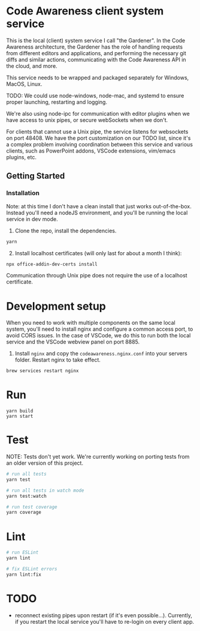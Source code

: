 # Code Awareness client system service

This is the local (client) system service I call "the Gardener". In the Code Awareness architecture, the Gardener has the role of handling requests from different editors and applications, and performing the necessary git diffs and similar actions, communicating with the Code Awareness API in the cloud, and more.

This service needs to be wrapped and packaged separately for Windows, MacOS, Linux.

TODO: We could use node-windows, node-mac, and systemd to ensure proper launching, restarting and logging.

We're also using node-ipc for communication with editor plugins when we have access to unix pipes, or secure webSockets when we don't.

For clients that cannot use a Unix pipe, the service listens for websockets on port 48408. We have the port customization on our TODO list, since it's a complex problem involving coordination between this service and various clients, such as PowerPoint addons, VSCode extensions, vim/emacs plugins, etc.

## Getting Started

### Installation

Note: at this time I don't have a clean install that just works out-of-the-box. Instead you'll need a nodeJS environment, and you'll be running the local service in dev mode.

1. Clone the repo, install the dependencies.

```bash
yarn
```

2. Install localhost certificates (will only last for about a month I think):

```bash
npx office-addin-dev-certs install
```

Communication through Unix pipe does not require the use of a localhost certificate.

# Development setup

When you need to work with multiple components on the same local system, you'll need to install nginx and configure a common access port, to avoid CORS issues. In the case of VSCode, we do this to run both the local service and the VSCode webview panel on port 8885.

1. Install `nginx` and copy the `codeawareness.nginx.conf` into your servers folder. Restart nginx to take effect.

```bash
brew services restart nginx
```

# Run

```
yarn build
yarn start
```

# Test

NOTE: Tests don't yet work. We're currently working on porting tests from an older version of this project.
```bash
# run all tests
yarn test

# run all tests in watch mode
yarn test:watch

# run test coverage
yarn coverage
```

# Lint

```bash
# run ESLint
yarn lint

# fix ESLint errors
yarn lint:fix
```

# TODO

- reconnect existing pipes upon restart (if it's even possible...). Currently, if you restart the local service you'll have to re-login on every client app.
